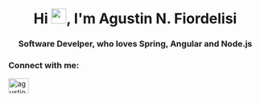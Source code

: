 <h1 align="center">Hi <img src="https://raw.githubusercontent.com/verma-anushka/verma-anushka/master/gifs/wave.gif" width="30px" style="max-width:100%;">, I'm Agustin N. Fiordelisi</h1>
<h3 align="center">Software Develper, who loves Spring, Angular and Node.js</h3>

<h3 align="left">Connect with me:</h3>
<p align="left">
<a href="https://linkedin.com/in/agustin-fiordelisi" target="blank"><img align="center" src="https://cdn.jsdelivr.net/npm/simple-icons@3.0.1/icons/linkedin.svg" alt="agustin-fiordelisi" height="30" width="40" /></a>
</p>
